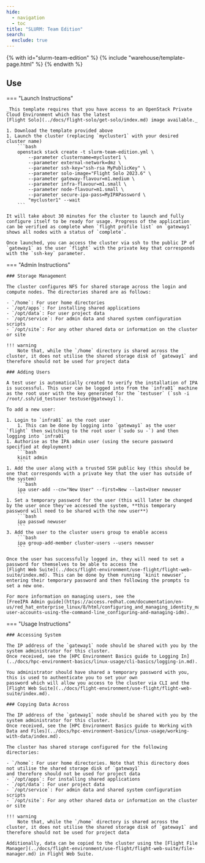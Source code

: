 ```yaml
---
hide:
  - navigation
  - toc
title: "SLURM: Team Edition"
search:
  exclude: true
---
```


{% with id="slurm-team-edition" %}
  {% include "warehouse/template-page.html" %}
{% endwith %}

## Use

=== "Launch Instructions"

    _This template requires that you have access to an OpenStack Private Cloud Environment which has the latest
    [Flight Solo](../docs/flight-solo/get-solo/index.md) image available._

    1. Download the template provided above
    1. Launch the cluster (replacing `mycluster1` with your desired cluster name)
        ```bash
        openstack stack create -t slurm-team-edition.yml \
            --parameter clustername=mycluster1 \
            --parameter external-network=dmz \
            --parameter ssh-key="ssh-rsa MyPublicKey" \
            --parameter solo-image="Flight Solo 2023.6" \
            --parameter gateway-flavour=m1.medium \
            --parameter infra-flavour=m1.small \
            --parameter node-flavour=m1.small \
            --parameter secure-ipa-pass=MyIPAPassword \
            "mycluster1" --wait
        ```

    It will take about 30 minutes for the cluster to launch and fully configure itself to be ready for usage. Progress of the application can be verified as complete when `flight profile list` on `gateway1` shows all nodes with a status of `complete`.

    Once launched, you can access the cluster via ssh to the public IP of `gateway1` as the user `flight` with the private key that corresponds with the `ssh-key` parameter.

=== "Admin Instructions"

    ### Storage Management

    The cluster configures NFS for shared storage across the login and compute nodes. The directories shared are as follows:

    - `/home`: For user home directories
    - `/opt/apps`: For installing shared applications
    - `/opt/data`: For user project data
    - `/opt/service`: For admin data and shared system configuration scripts
    - `/opt/site`: For any other shared data or information on the cluster or site

    !!! warning
        Note that, while the `/home` directory is shared across the cluster, it does not utilise the shared storage disk of `gateway1` and therefore should not be used for project data

    ### Adding Users

    A test user is automatically created to verify the installation of IPA is successful. This user can be logged into from the `infra01` machine as the root user with the key generated for the `testuser` (`ssh -i /root/.ssh/id_testuser testuser@gateway1`).

    To add a new user:

    1. Login to `infra01` as the root user
        1. This can be done by logging into `gateway1` as the user `flight` then switching to the root user (`sudo su -`) and then logging into `infra01`
    1. Authorise as the IPA admin user (using the secure password specified at deployment)
        ```bash
        kinit admin
        ```
    1. Add the user along with a trusted SSH public key (this should be one that corresponds with a private key that the user has outside of the system)
        ```bash
        ipa user-add --cn="New User" --first=New --last=User newuser
        ```
    1. Set a temporary password for the user (this will later be changed by the user once they've accessed the system, **this temporary password will need to be shared with the new user**)
        ```bash
        ipa passwd newuser
        ```
    3. Add the user to the cluster users group to enable access
        ```bash
        ipa group-add-member cluster-users --users newuser
        ```

    Once the user has successfully logged in, they will need to set a password for themselves to be able to access the 
    [Flight Web Suite](../docs/flight-environment/use-flight/flight-web-suite/index.md). This can be done by them running `kinit newuser`, 
    entering their temporary password and then following the prompts to set a new one.

    For more information on managing users, see the 
    [FreeIPA Admin guide](https://access.redhat.com/documentation/en-us/red_hat_enterprise_linux/8/html/configuring_and_managing_identity_management/managing-user-accounts-using-the-command-line_configuring-and-managing-idm).

=== "Usage Instructions"

    ### Accessing System

    The IP address of the `gateway1` node should be shared with you by the system administrator for this cluster. 
    Once received, see the [HPC Environment Basics guide to Logging In](../docs/hpc-environment-basics/linux-usage/cli-basics/logging-in.md).

    You administrator should have shared a temporary password with you, this is used to authenticate you to set your own 
    password which will allow you access to the cluster via CLI and the [Flight Web Suite](../docs/flight-environment/use-flight/flight-web-suite/index.md).

    ### Copying Data Across

    The IP address of the `gateway1` node should be shared with you by the system administrator for this cluster. 
    Once received, see the [HPC Environment Basics guide to Working with Data and Files](../docs/hpc-environment-basics/linux-usage/working-with-data/index.md).

    The cluster has shared storage configured for the following directories:

    - `/home`: For user home directories. Note that this directory does not utilise the shared storage disk of `gateway1` 
    and therefore should not be used for project data
    - `/opt/apps`: For installing shared applications
    - `/opt/data`: For user project data
    - `/opt/service`: For admin data and shared system configuration scripts
    - `/opt/site`: For any other shared data or information on the cluster or site

    !!! warning
        Note that, while the `/home` directory is shared across the cluster, it does not utilise the shared storage disk of `gateway1` and therefore should not be used for project data

    Additionally, data can be copied to the cluster using the [Flight File Manager](../docs/flight-environment/use-flight/flight-web-suite/file-manager.md) in Flight Web Suite.
